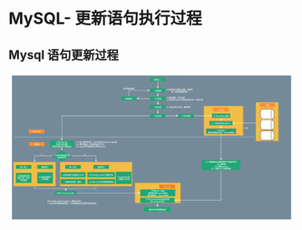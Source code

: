 # MySQL- 更新语句执行过程


## Mysql 语句更新过程

<img src="https://github.com/craftlook/Note/blob/master/image/db/mysql-update.png" weight="80%" height="80%"/>

